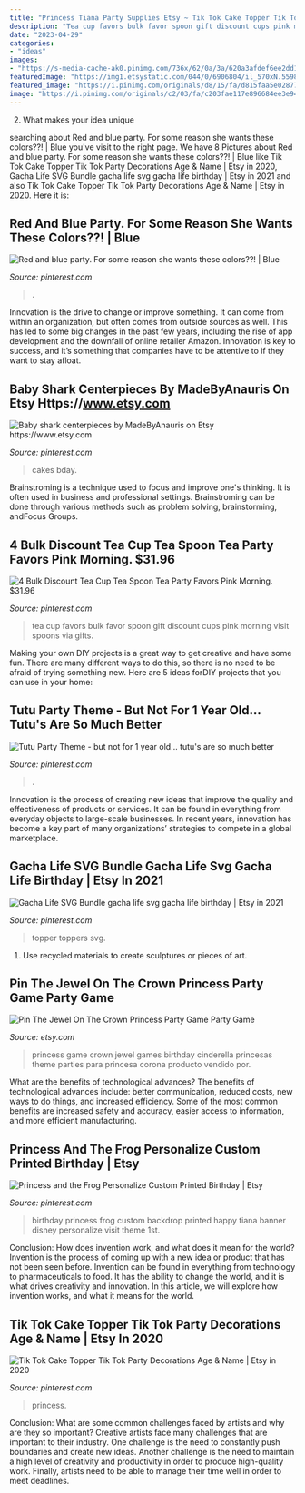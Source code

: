 ```yaml
---
title: "Princess Tiana Party Supplies Etsy ~ Tik Tok Cake Topper Tik Tok Party Decorations Age &amp; Name"
description: "Tea cup favors bulk favor spoon gift discount cups pink morning visit spoons via gifts"
date: "2023-04-29"
categories:
- "ideas"
images:
- "https://s-media-cache-ak0.pinimg.com/736x/62/0a/3a/620a3afdef6ee2dd1c0625ae6595e31b.jpg"
featuredImage: "https://img1.etsystatic.com/044/0/6906804/il_570xN.559805959_b96x.jpg"
featured_image: "https://i.pinimg.com/originals/d8/15/fa/d815faa5e0287784f72106fba2010af9.jpg"
image: "https://i.pinimg.com/originals/c2/03/fa/c203fae117e896684ee3e9406bdfa1cc.jpg"
---
```



2. What makes your idea unique 

	

		
searching about Red and blue party. For some reason she wants these colors??! | Blue you've visit to the right page. We have 8 Pictures about Red and blue party. For some reason she wants these colors??! | Blue like Tik Tok Cake Topper Tik Tok Party Decorations Age &amp; Name | Etsy in 2020, Gacha Life SVG Bundle gacha life svg gacha life birthday | Etsy in 2021 and also Tik Tok Cake Topper Tik Tok Party Decorations Age &amp; Name | Etsy in 2020. Here it is:
		
    
## Red And Blue Party. For Some Reason She Wants These Colors??! | Blue

<img loading=lazy src="https://i.pinimg.com/originals/c2/03/fa/c203fae117e896684ee3e9406bdfa1cc.jpg" onerror="this.onerror=null;this.src='https://tse4.mm.bing.net/th?id=OIP.UXrQy_tFBdcBKAlqXAm4QQHaHa&amp;pid=15.1';" alt="Red and blue party. For some reason she wants these colors??! | Blue">

_Source: pinterest.com_

>. 

	

Innovation is the drive to change or improve something. It can come from within an organization, but often comes from outside sources as well. This has led to some big changes in the past few years, including the rise of app development and the downfall of online retailer Amazon. Innovation is key to success, and it’s something that companies have to be attentive to if they want to stay afloat.

    
## Baby Shark Centerpieces By MadeByAnauris On Etsy Https://www.etsy.com

<img loading=lazy src="https://i.pinimg.com/originals/44/db/f2/44dbf2610fa583080959d69c5ebf0dfa.jpg" onerror="this.onerror=null;this.src='https://tse1.mm.bing.net/th?id=OIP.n6IAgBR_vfwi4OkTiQTqWQHaLz&amp;pid=15.1';" alt="Baby shark centerpieces by MadeByAnauris on Etsy https://www.etsy.com">

_Source: pinterest.com_

>cakes bday. 

	

Brainstroming is a technique used to focus and improve one's thinking. It is often used in business and professional settings. Brainstroming can be done through various methods such as problem solving, brainstorming, andFocus Groups.

    
## 4 Bulk Discount Tea Cup Tea Spoon Tea Party Favors Pink Morning. $31.96

<img loading=lazy src="https://i.pinimg.com/originals/d8/15/fa/d815faa5e0287784f72106fba2010af9.jpg" onerror="this.onerror=null;this.src='https://tse4.mm.bing.net/th?id=OIP.dxj2BMfhtsLG-7Vo9eroWQHaJk&amp;pid=15.1';" alt="4 Bulk Discount Tea Cup Tea Spoon Tea Party Favors Pink Morning. $31.96">

_Source: pinterest.com_

>tea cup favors bulk favor spoon gift discount cups pink morning visit spoons via gifts. 

	

Making your own DIY projects is a great way to get creative and have some fun. There are many different ways to do this, so there is no need to be afraid of trying something new. Here are 5 ideas forDIY projects that you can use in your home: 

    
## Tutu Party Theme - But Not For 1 Year Old... Tutu&#039;s Are So Much Better

<img loading=lazy src="https://s-media-cache-ak0.pinimg.com/736x/62/0a/3a/620a3afdef6ee2dd1c0625ae6595e31b.jpg" onerror="this.onerror=null;this.src='https://tse2.mm.bing.net/th?id=OIP.yYirSt-S2odb-DftE3X3xgHaLH&amp;pid=15.1';" alt="Tutu Party Theme - but not for 1 year old... tutu&#039;s are so much better">

_Source: pinterest.com_

>. 

	

Innovation is the process of creating new ideas that improve the quality and effectiveness of products or services. It can be found in everything from everyday objects to large-scale businesses. In recent years, innovation has become a key part of many organizations’ strategies to compete in a global marketplace.

    
## Gacha Life SVG Bundle Gacha Life Svg Gacha Life Birthday | Etsy In 2021

<img loading=lazy src="https://i.pinimg.com/736x/0a/99/4a/0a994a6eb418f560c2eb66a33385a570.jpg" onerror="this.onerror=null;this.src='https://tse4.mm.bing.net/th?id=OIP.skf6ifhXP8T3cmAx5z2L6gAAAA&amp;pid=15.1';" alt="Gacha Life SVG Bundle gacha life svg gacha life birthday | Etsy in 2021">

_Source: pinterest.com_

>topper toppers svg. 

	

1. Use recycled materials to create sculptures or pieces of art.

    
## Pin The Jewel On The Crown Princess Party Game Party Game

<img loading=lazy src="https://img1.etsystatic.com/044/0/6906804/il_570xN.559805959_b96x.jpg" onerror="this.onerror=null;this.src='https://tse3.mm.bing.net/th?id=OIP.hTpTQTWwSPbSBbE9a-bt3gHaJ9&amp;pid=15.1';" alt="Pin The Jewel On The Crown Princess Party Game Party Game">

_Source: etsy.com_

>princess game crown jewel games birthday cinderella princesas theme parties para princesa corona producto vendido por. 

	

What are the benefits of technological advances?
The benefits of technological advances include: better communication, reduced costs, new ways to do things, and increased efficiency. Some of the most common benefits are increased safety and accuracy, easier access to information, and more efficient manufacturing.

    
## Princess And The Frog Personalize Custom Printed Birthday | Etsy

<img loading=lazy src="https://i.pinimg.com/originals/20/e2/79/20e2797633f30af74db3cf6b3fba7320.jpg" onerror="this.onerror=null;this.src='https://tse2.mm.bing.net/th?id=OIP.v_hJu-y0U6egKRxHmw10XwHaEu&amp;pid=15.1';" alt="Princess and the Frog Personalize Custom Printed Birthday | Etsy">

_Source: pinterest.com_

>birthday princess frog custom backdrop printed happy tiana banner disney personalize visit theme 1st. 

	

Conclusion: How does invention work, and what does it mean for the world?
Invention is the process of coming up with a new idea or product that has not been seen before. Invention can be found in everything from technology to pharmaceuticals to food. It has the ability to change the world, and it is what drives creativity and innovation. In this article, we will explore how invention works, and what it means for the world.

    
## Tik Tok Cake Topper Tik Tok Party Decorations Age &amp; Name | Etsy In 2020

<img loading=lazy src="https://i.pinimg.com/736x/03/0a/d9/030ad958090acc2c3cbb33d3faa53b1e.jpg" onerror="this.onerror=null;this.src='https://tse2.mm.bing.net/th?id=OIP.W5y5mfjeDow5i8IMc2EIeAHaGe&amp;pid=15.1';" alt="Tik Tok Cake Topper Tik Tok Party Decorations Age &amp; Name | Etsy in 2020">

_Source: pinterest.com_

>princess. 

	

Conclusion: What are some common challenges faced by artists and why are they so important?
Creative artists face many challenges that are important to their industry. One challenge is the need to constantly push boundaries and create new ideas. Another challenge is the need to maintain a high level of creativity and productivity in order to produce high-quality work. Finally, artists need to be able to manage their time well in order to meet deadlines.

